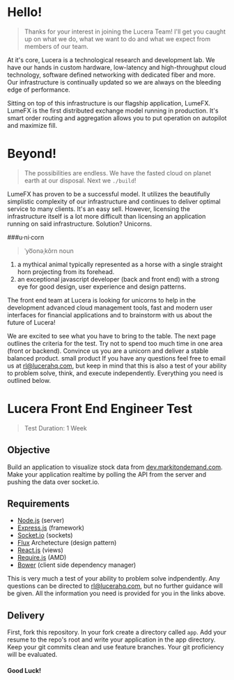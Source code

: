 # Hello!

>Thanks for your interest in joining the Lucera Team!  I'll get you caught up on what we do, what we want to do and what we expect from members of our team.

At it's core, Lucera is a technological research and development lab.  We have our hands in custom hardware, low-latency and high-throughput cloud technology, software defined networking with dedicated fiber and more.  Our infrastructure is continually updated so we are always on the bleeding edge of performance. 

Sitting on top of this infrastructure is our flagship application, LumeFX.  LumeFX is the first distributed exchange model running in production.  It's smart order routing and aggregation allows you to put operation on autopilot and maximize fill. 

# Beyond!

>The possibilities are endless.  We have the fasted cloud on planet earth at our disposal.  Next we `./build`!

LumeFX has proven to be a successful model.  It utilizes the beautifully simplistic complexity of our infrastructure and continues to deliver optimal service to many clients.  It's an easy sell.  However, licensing the infrastructure itself is a lot more difficult than licensing an application running on said infrastructure.  Solution? Unicorns.

###u·ni·corn
>ˈyo͞onəˌkôrn
noun

1. a mythical animal typically represented as a horse with a single straight horn projecting from its forehead.
2. an exceptional javascript developer (back and front end) with a strong eye for good design, user experience and design patterns.

The front end team at Lucera is looking for unicorns to help in the development advanced cloud management tools, fast and modern user interfaces for financial applications and to brainstorm with us about the future of Lucera!

We are excited to see what you have to bring to the table. The next page outlines the criteria for the test.  Try not to spend too much time in one area (front or backend).  Convince us you are a unicorn and deliver a stable balanced product. small product If you have any questions feel free to email us at [rl@lucerahq.com](mailto:rl@lucerahq.com), but keep in mind that this is also a test of your ability to problem solve, think, and execute independently.  Everything you need is outlined below.

# Lucera Front End Engineer Test
> Test Duration: 1 Week

## Objective

Build an application to visualize stock data from [dev.markitondemand.com](http://dev.markitondemand.com/#stockquote).  Make your application realtime by polling the API from the server and pushing the data over socket.io.

## Requirements

- [Node.js](nodejs.org) (server)
- [Express.js](expressjs.com) (framework)
- [Socket.io](socket.io) (sockets)
- [Flux](facebook.github.io/react/docs/flux-overview.html) Archetecture (design pattern)
- [React.js](facebook.github.io/react/docs/tutorial.html) (views)
- [Require.js](requirejs.org/) (AMD)
- [Bower](bower.io) (client side dependency manager)

This is very much a test of your ability to problem solve indpendently. Any questions can be directed to [rl@lucerahq.com](mailto:rl@lucerahq.com), but no further guidance will be given.  All the information you need is provided for you in the links above.

## Delivery
First, fork this repository.  In your fork create a directory called `app`. Add your resume to the repo's root and write your application in the app directory. Keep your git commits clean and use feature branches.  Your git proficiency will be evaluated. 

#### Good Luck!
